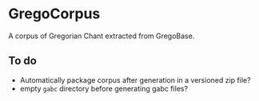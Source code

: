 GregoCorpus
===========

A corpus of Gregorian Chant extracted from GregoBase.

To do
----

* Automatically package corpus after generation in a versioned zip file?
* empty `gabc` directory before generating gabc files?
